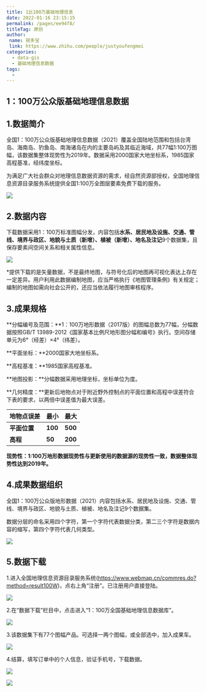 ```yaml
---
title: 1比100万基础地理信息
date: 2022-01-16 23:15:15
permalink: /pages/ee94f8/
titleTag: 原创
author:
 name: 锐多宝
 link: https://www.zhihu.com/people/justyoufengmei
categories:
  - data-gis
  - 基础地理信息数据
tags:
  - 
---
```

## 1：100万公众版基础地理信息数据

## 1.数据简介

全国1：100万公众版基础地理信息数据（2021）覆盖全国陆地范围和包括台湾岛、海南岛、钓鱼岛、南海诸岛在内的主要岛屿及其临近海域，共77幅1:100万图幅，该数据集整体现势性为2019年。数据采用2000国家大地坐标系，1985国家高程基准，经纬度坐标。

为满足广大社会群众对地理信息数据资源的需求，经自然资源部授权，全国地理信息资源目录服务系统提供全国1:100万全图层要素免费下载的服务。

![](http://pics.landcover100.com/pics///624929ccb694a.png)

## 2.数据内容

下载数据采用1：100万标准图幅分发，内容包括**水系、居民地及设施、交通、管线、境界与政区、地貌与土质（新增）、植被（新增）、地名及注记**9个数据集，且保存要素间空间关系和相关属性信息。

![](http://pics.landcover100.com/pics//image/202201160839251.png)

*提供下载的是矢量数据，不是最终地图，与符号化后的地图再可视化表达上存在一定差异。用户利用此数据编制地图，应当严格执行《地图管理条例》有关规定；编制的地图如需向社会公开的，还应当依法履行地图审核程序。

## 3.成果规格

**分幅编号及范围：**1：100万地形数据（2017版）的图幅总数为77幅，分幅数据按照GB/T 13989-2012《国家基本比例尺地形图分幅和编号》执行。空间存储单元为6°（经差）×4°（纬差）。

**平面坐标：**2000国家大地坐标系。

**高程基准：**1985国家高程基准。

**地图投影：**分幅数据采用地理坐标，坐标单位为度。

**几何精度：**更新后地物点对于附近野外控制点的平面位置和高程中误差符合下表的要求，以两倍中误差值为最大误差。

| **地物点误差** | **最小** | **最大** |
| -------------- | -------- | -------- |
| **平面位置**   | **100**  | **500**  |
| **高程**       | **50**   | **200**  |

**现势性：**1:100万地形数据现势性与更新使用的数据源的现势性一致，数据整体**现势性达到2019年。**

## 4.成果数据组织

全国1：100万公众版地形数据（2021）内容包括水系、居民地及设施、交通、管线、境界与政区、地貌与土质、植被、地名及注记9个数据集。

数据分层的命名采用四个字符，第一个字符代表数据分类，第二三个字符是数据内容的缩写，第四个字符代表几何类型。

![](http://pics.landcover100.com/pics//image/202201160902991.png)


## 5.数据下载

1.进入全国地理信息资源目录服务系统(https://www.webmap.cn/commres.do?method=result100W)，点右上角“注册”。已注册用户直接登陆。

![](http://pics.landcover100.com/pics//image/202201160903581.png)

2.在“数据下载”栏目中，点击进入“1：100万全国基础地理信息数据库”。

![](http://pics.landcover100.com/pics//image/202201160903218.png)

3.该数据集下有77个图幅产品。可选择一两个图幅，或全部选中，加入成果车。

![](http://pics.landcover100.com/pics//image/202201160844818.png)

4.结算，填写订单中的个人信息，验证手机号，下载数据。 

![](http://pics.landcover100.com/pics//image/202201160844534.png)

![](http://pics.landcover100.com/pics//image/202201160845451.png)
